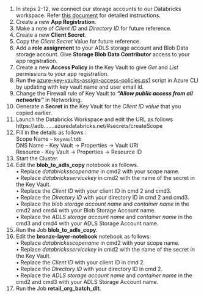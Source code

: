 1.	In steps 2-12, we connect our storage accounts to our Databricks workspace. Refer [this document](https://github.com/DatabricksFactory/databricks-migration/blob/dev/steps/access_storage_with_AAD.md) for detailed instructions.
2.	Create a new **App Registration**.
3.	Make a note of *Client ID* and *Directory ID* for future reference.
4.	Create a new **Client Secret**.
5.	Copy the *Client Secret* Value for future reference.
6.	Add a **role assignment** to your ADLS storage account and Blob Data storage account. Give **Storage Blob Data Contributor** access to your app registration.
7.	Create a new **Access Policy** in the Key Vault to give *Get* and *List* permissions to your app registration.
8.	Run the [azure-key-vaults-assign-access-policies.ps1](https://raw.githubusercontent.com/DatabricksFactory/databricks-migration/dev/azure-key-vaults-assign-access-policies.ps1) script in Azure CLI by updating with key vault name and user email id.
9.	Change the Firewall rule of Key Vault to ***“Allow public access from all networks”*** in Networking.
10.	Generate a **Secret** in the Key Vault for the *Client ID value* that you copied earlier.
11.	Launch the Databricks Workspace and edit the URL as follows https://adb.......azuredatabricks.net/#secrets/createScope
12.	Fill in the details as follows :  
Scope Name – `keyvaultdb`  
DNS Name – Key Vault &#8594; Properties &#8594; Vault URI  
Resource - Key Vault &#8594; Properties &#8594;  Resource ID  
12.	Start the Cluster.
13.	Edit the **blob_to_adls_copy** notebook as follows.  
•	Replace *databricksscopename* in cmd2 with your scope name.  
•	Replace *databricksservicekey* in cmd2 with the name of the secret in the Key Vault.  
•	Replace the *Client ID* with your client ID in cmd 2 and cmd3.  
•	Replace the *Directory ID* with your directory ID in cmd 2 and cmd3.  
•	Replace the *blob storage account name* and *container name* in the cmd2 and cmd4 with your Blob Storage Account name.  
•	Replace the *ADLS storage account name* and *container name* in the cmd3 and cmd4 with your ADLS Storage Account name.  
14.	Run the Job **blob_to_adls_copy**.
15.	Edit the **bronze-layer-notebook** notebook as follows:  
•	Replace *databricksscopename* in cmd2 with your scope name.  
•	Replace *databricksservicekey* in cmd2 with the name of the secret in the Key Vault.  
•	Replace the *Client ID* with your client ID in cmd 2.  
•	Replace the *Directory ID* with your directory ID in cmd 2.  
•	Replace the *ADLS storage account name* and *container name* in the cmd2 and cmd3 with your ADLS Storage Account name.  
15.	 Run the Job **retail_org_batch_dlt**.

